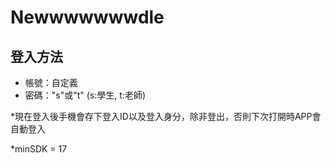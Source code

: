 # Newwwwwwwdle

## 登入方法
* 帳號：自定義
* 密碼："s"或"t"  (s:學生, t:老師)

*現在登入後手機會存下登入ID以及登入身分，除非登出，否則下次打開時APP會自動登入

*minSDK = 17
